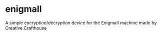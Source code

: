 # enigmaII
A simple encryption/decryption device for the EnigmaII machine made by Creative Crafthouse
